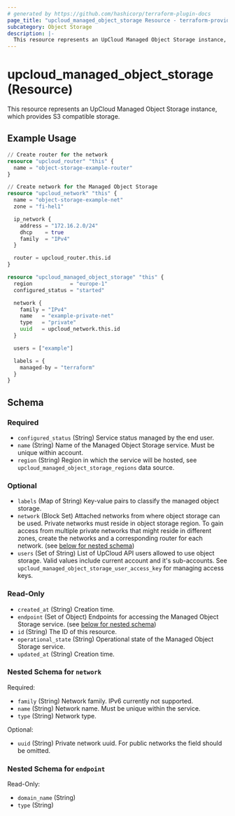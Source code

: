 ```yaml
---
# generated by https://github.com/hashicorp/terraform-plugin-docs
page_title: "upcloud_managed_object_storage Resource - terraform-provider-upcloud"
subcategory: Object Storage
description: |-
  This resource represents an UpCloud Managed Object Storage instance, which provides S3 compatible storage.
---
```


# upcloud_managed_object_storage (Resource)

This resource represents an UpCloud Managed Object Storage instance, which provides S3 compatible storage.

## Example Usage

```terraform
// Create router for the network
resource "upcloud_router" "this" {
  name = "object-storage-example-router"
}

// Create network for the Managed Object Storage
resource "upcloud_network" "this" {
  name = "object-storage-example-net"
  zone = "fi-hel1"

  ip_network {
    address = "172.16.2.0/24"
    dhcp    = true
    family  = "IPv4"
  }

  router = upcloud_router.this.id
}

resource "upcloud_managed_object_storage" "this" {
  region            = "europe-1"
  configured_status = "started"

  network {
    family = "IPv4"
    name   = "example-private-net"
    type   = "private"
    uuid   = upcloud_network.this.id
  }

  users = ["example"]

  labels = {
    managed-by = "terraform"
  }
}
```

<!-- schema generated by tfplugindocs -->
## Schema

### Required

- `configured_status` (String) Service status managed by the end user.
- `name` (String) Name of the Managed Object Storage service. Must be unique within account.
- `region` (String) Region in which the service will be hosted, see `upcloud_managed_object_storage_regions` data source.

### Optional

- `labels` (Map of String) Key-value pairs to classify the managed object storage.
- `network` (Block Set) Attached networks from where object storage can be used. Private networks must reside in object storage region. To gain access from multiple private networks that might reside in different zones, create the networks and a corresponding router for each network. (see [below for nested schema](#nestedblock--network))
- `users` (Set of String) List of UpCloud API users allowed to use object storage. Valid values include current account and it's sub-accounts. See `upcloud_managed_object_storage_user_access_key` for managing access keys.

### Read-Only

- `created_at` (String) Creation time.
- `endpoint` (Set of Object) Endpoints for accessing the Managed Object Storage service. (see [below for nested schema](#nestedatt--endpoint))
- `id` (String) The ID of this resource.
- `operational_state` (String) Operational state of the Managed Object Storage service.
- `updated_at` (String) Creation time.

<a id="nestedblock--network"></a>
### Nested Schema for `network`

Required:

- `family` (String) Network family. IPv6 currently not supported.
- `name` (String) Network name. Must be unique within the service.
- `type` (String) Network type.

Optional:

- `uuid` (String) Private network uuid. For public networks the field should be omitted.


<a id="nestedatt--endpoint"></a>
### Nested Schema for `endpoint`

Read-Only:

- `domain_name` (String)
- `type` (String)


